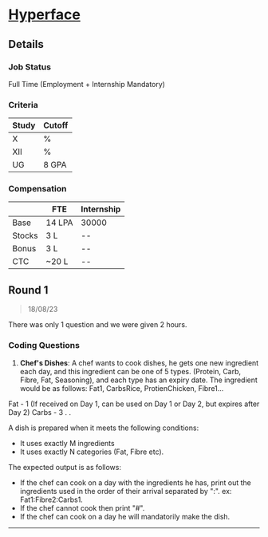 # [Hyperface](https://www.hyperface.co/)

## Details

### Job Status

Full Time (Employment + Internship Mandatory)

### Criteria

|Study|Cutoff|
|-----|------|
|X|%|
|XII|%|
|UG|8 GPA|

[comment]: # (Any other details go under this. This is a comment)

### Compensation

||FTE|Internship|
|--|-----|------|
|Base|14 LPA|30000|
|Stocks|3 L|--|
|Bonus|3 L|--|
|CTC|~20 L|--|

[comment]: # (Details about the rounds go under this comment.)

## Round 1

> 18/08/23

[comment]: # (Summary of the sections and experience below this comment.)

There was only 1 question and we were given 2 hours.

### Coding Questions

1. **Chef's Dishes**: A chef wants to cook dishes, he gets one new ingredient each day, and this ingredient can be one of 5 types. (Protein, Carb, Fibre, Fat, Seasoning), and each type has an expiry date.
The ingredient would be as follows: Fat1, CarbsRice, ProtienChicken, Fibre1...

Fat - 1 (If received on Day 1, can be used on Day 1 or Day 2, but expires after Day 2)
Carbs - 3
.
.

A dish is prepared when it meets the following conditions:
- It uses exactly M ingredients
- It uses exactly N categories (Fat, Fibre etc).

The expected output is as follows:
- If the chef can cook on a day with the ingredients he has, print out the ingredients used in the order of their arrival separated by ":".
ex: Fat1:Fibre2:Carbs1.
- If the chef cannot cook then print "#".
- If the chef can cook on a day he will mandatorily make the dish.

[comment]: # (Add any resources or links or code to this question under this comment.)

---
